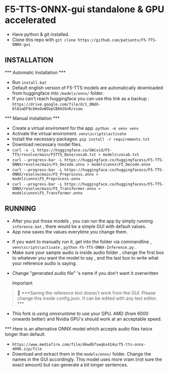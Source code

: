 # F5-TTS-ONNX-gui standalone & GPU accelerated 

- Have python & git installed.
- Clone this repo with `git clone https://github.com/patientx/F5-TTS-ONNX-gui`

## INSTALLATION 
*** Automatic Installation ***
- Run `install.bat`
- Default english version of F5-TTS models are automatically downloaded from huggingface into `/models/onnx/` folder.
- If you can't reach huggingface you can use this link as a backup : `https://drive.google.com/file/d/1_QNdX-6l8iwDF9c6HxOxW5bpCB6HJGnR/view`

*** Manual installation ***
- Create a virtual enviroment for the app. `python -m venv venv`
- Activate the virtual enviroment. `venv\scripts\activate`
- Install the necessary packages. `pip install -r requirements.txt`
- Download necessary model files.
- `curl -s -L https://huggingface.co/SWivid/F5-TTS/resolve/main/F5TTS_Base/vocab.txt > models\vocab.txt`
- `curl --progress-bar -L https://huggingface.co/huggingfacess/F5-TTS-ONNX/resolve/main/F5_Decode.onnx > models\onnx\F5_Decode.onnx`
- `curl --progress-bar -L https://huggingface.co/huggingfacess/F5-TTS-ONNX/resolve/main/F5_Preprocess.onnx > models\onnx\F5_Preprocess.onnx`
- `curl --progress-bar -L https://huggingface.co/huggingfacess/F5-TTS-ONNX/resolve/main/F5_Transformer.onnx > models\onnx\F5_Transformer.onnx`
  
## RUNNING
* After you put those models , you can run the app by simply running `inference.bat` , there would be a simple GUI with default values.
* App now saves the values everytime you change them.
- If you want to manually run it, get into the folder via commandline , `venv\scripts\activate` , `python F5-TTS-ONNX-Inference.py` .
- Make sure your sample audio is inside audio folder , change the first box to whatever you want the model to say , and the last box to write what your reference audio is saying.
* Change "generated audio file" 's name if you don't want it overwritten

  > [!IMPORTANT]
> 
> 📢 ***Saving the reference text doesn't work from the GUI. Please change this inside config.json. It can be edited with any text editor. ***

* This fork is using onnxruntime to use your GPU. AMD (from 6000 onwards better) and Nvidia GPU's should work at an acceptable speed. 

*** Here is an alternative ONNX model which accepts audio files twice longer than default.
- `https://www.mediafire.com/file/dkwdbfswqks414u/f5-tts-onnx-4096.zip/file`
- Download and extract them in the `models/onnx/` folder. Change the names in the GUI accordingly. This model uses more vram (not sure the exact amount) but can generate a bit longer sentences.


  
